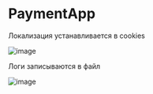# PaymentApp

Локализация устанавливается в cookies

![image](https://user-images.githubusercontent.com/55326490/151736694-02aaadc4-dec9-423c-81f1-d6d10c48d14f.png)

Логи записываются в файл

![image](https://user-images.githubusercontent.com/55326490/151736862-b73596c3-876f-4d15-8921-1f6bdd0865bc.png)

